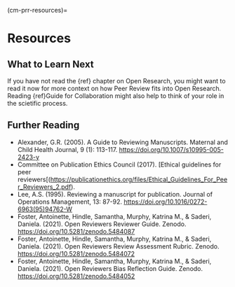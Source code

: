 
(cm-prr-resources)=
# Resources

## What to Learn Next
If you have not read the {ref} chapter on Open Research<rr-open>, you might want to read it now for more context on how Peer Review fits into Open Research. Reading {ref}Guide for Collaboration <cl> might also help to think of your role in the scietific process.

## Further Reading
* Alexander, G.R. (2005). A Guide to Reviewing Manuscripts. Maternal and Child Health Journal, 9 (1): 113-117. https://doi.org/10.1007/s10995-005-2423-y
* Committee on Publication Ethics Council (2017). [Ethical guidelines for peer reviewers[(https://publicationethics.org/files/Ethical_Guidelines_For_Peer_Reviewers_2.pdf).
* Lee, A.S. (1995). Reviewing a manuscript for publication. Journal of Operations Management, 13: 87-92. https://doi.org/10.1016/0272-6963(95)94762-W
* Foster, Antoinette, Hindle, Samantha, Murphy, Katrina M., & Saderi, Daniela. (2021). Open Reviewers Reviewer Guide. Zenodo. https://doi.org/10.5281/zenodo.5484087
* Foster, Antoinette, Hindle, Samantha, Murphy, Katrina M., & Saderi, Daniela. (2021). Open Reviewers Review Assessment Rubric. Zenodo. https://doi.org/10.5281/zenodo.5484072
* Foster, Antoinette, Hindle, Samantha, Murphy, Katrina M., & Saderi, Daniela. (2021). Open Reviewers Bias Reflection Guide. Zenodo. https://doi.org/10.5281/zenodo.5484052

